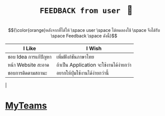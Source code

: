 # <h1 align = center> <code> FEEDBACK from user </code> :information_desk_person: <h1>


$${\color{orange}หลังจากที่ได้ให้ \space user \space ได้ทดลองใช้ \space จึงได้รับ \space Feedback \space ดังนี้}$$


| **I Like** | **I Wish** |
|------|-----|
| ชอบ Idea การแก้ปัญหา | เพิ่มฟังก์ชันภาษาไทย |
| หน้า Website สะอาด | ถ้าเป็น Application จะใช้งานได้ง่ายกว่า |
| ชอบการติดตามสถานะ | อยากให้ปุ่มใช้งานได้ง่ายกว่านี้ |

| 

[MyTeams](https://github.com/LeoPonin/INT100-G2-02-2Na2Jai/blob/main/ourteam.md)
=======


